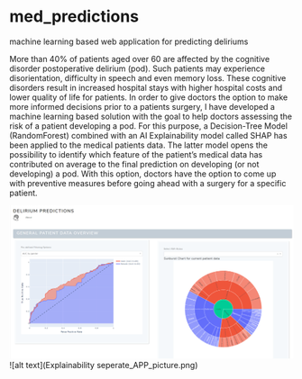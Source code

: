 # med_predictions
machine learning based web application for predicting deliriums


More than 40% of patients aged over 60 are affected by the 
cognitive disorder postoperative delirium (pod). Such patients 
may experience disorientation, difficulty in speech and even memory loss. 
These cognitive disorders result in increased hospital stays with higher 
hospital costs and lower quality of life for patients. In order to give 
doctors the option to make more informed decisions prior to a patients surgery, 
I have developed a machine learning based solution with the goal to help doctors 
assessing the risk of a patient developing a pod. For this purpose, 
a Decision-Tree Model (RandomForest) combined with an AI Explainability
 model called SHAP has been applied to the medical patients data. 
The latter model opens the possibility to identify which feature of
 the patient’s medical data has contributed on average to the final 
prediction on developing (or not developing) a pod. With this option, 
doctors have the option to come up with preventive measures before going 
ahead with a surgery for a specific patient.

![alt text](Overview_Dashboard_APP_picture.png)
![alt text](Explainability seperate_APP_picture.png)

